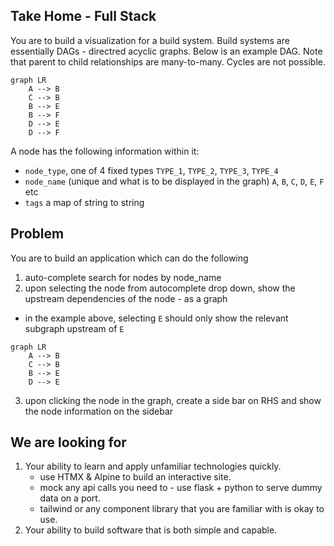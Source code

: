 ## Take Home - Full Stack

You are to build a visualization for a build system. Build systems are essentially DAGs - directred acyclic graphs.
Below is an example DAG. Note that parent to child relationships are many-to-many. Cycles are not possible.

```mermaid
graph LR
    A --> B
    C --> B
    B --> E
    B --> F
    D --> E
    D --> F
```

A node has the following information within it: 
- `node_type`, one of 4 fixed types `TYPE_1`, `TYPE_2`, `TYPE_3`, `TYPE_4`
- `node_name` (unique and what is to be displayed in the graph) `A`, `B`, `C`, `D`, `E`, `F` etc
- `tags` a map of string to string 

## Problem

You are to build an application which can do the following
1. auto-complete search for nodes by node_name
2. upon selecting the node from autocomplete drop down, show the upstream dependencies of the node - as a graph
  - in the example above, selecting `E` should only show the relevant subgraph upstream of `E`
```mermaid
graph LR
    A --> B
    C --> B
    B --> E
    D --> E
```
3. upon clicking the node in the graph, create a side bar on RHS and show the node information on the sidebar



## We are looking for 
1. Your ability to learn and apply unfamiliar technologies quickly.
   - use HTMX & Alpine to build an interactive site. 
   - mock any api calls you need to - use flask + python to serve dummy data on a port.
   - tailwind or any component library that you are familiar with is okay to use.
2. Your ability to build software that is both simple and capable.
